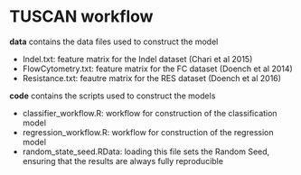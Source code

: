 # TUSCAN workflow

**data** contains the data files used to construct the model

- Indel.txt: feature matrix for the Indel dataset (Chari et al 2015)
- FlowCytometry.txt: feature matrix for the FC dataset (Doench et al 2014)
- Resistance.txt: feautre matrix for the RES dataset (Doench et al 2016)

**code** contains the scripts used to construct the models 

- classifier_workflow.R: workflow for construction of the classification model
- regression_workflow.R: workflow for construction of the regression model
- random_state_seed.RData: loading this file sets the Random Seed, ensuring that the results are always fully reproducible

